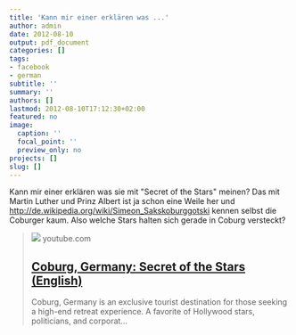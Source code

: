 ```yaml
---
title: 'Kann mir einer erklären was ...'
author: admin
date: 2012-08-10
output: pdf_document
categories: []
tags:
- facebook
- german
subtitle: ''
summary: ''
authors: []
lastmod: 2012-08-10T17:12:30+02:00
featured: no
image:
  caption: ''
  focal_point: ''
  preview_only: no
projects: []
slug: []
---
```

Kann mir einer erklären was sie mit "Secret of the Stars" meinen? Das mit Martin Luther und Prinz Albert ist ja schon eine Weile her und http://de.wikipedia.org/wiki/Simeon_Sakskoburggotski kennen selbst die Coburger kaum. Also welche Stars halten sich gerade in Coburg versteckt?
> [![](https://i.ytimg.com/vi/eJHjXoxei1Y/maxresdefault.jpg)](http://www.youtube.com/watch?v=eJHjXoxei1Y)
> youtube.com
> ## [Coburg, Germany: Secret of the Stars (English)](http://www.youtube.com/watch?v=eJHjXoxei1Y)
>
>Coburg, Germany is an exclusive tourist destination for those seeking a high-end retreat experience. A favorite of Hollywood stars, politicians, and corporat...


